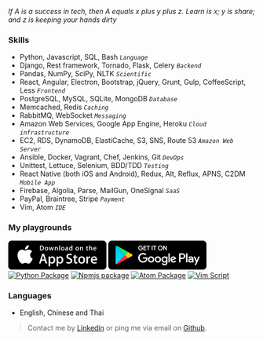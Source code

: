 *If A is a success in tech, then A equals x plus y plus z. Learn is x; y is share; and z is keeping your hands dirty*

### Skills

* Python, Javascript, SQL, Bash *`Language`*
* Django, Rest framework, Tornado, Flask, Celery *`Backend`*
* Pandas, NumPy, SciPy, NLTK *`Scientific`*
* React, Angular, Electron, Bootstrap, jQuery, Grunt, Gulp, CoffeeScript, Less *`Frontend`*
* PostgreSQL, MySQL, SQLite, MongoDB *`Database`*
* Memcached, Redis *`Caching`*
* RabbitMQ, WebSocket *`Messaging`*
* Amazon Web Services, Google App Engine, Heroku *`Cloud infrastructure`*
* EC2, RDS, DynamoDB, ElastiCache, S3, SNS, Route 53 *`Amazon Web Server`*
* Ansible, Docker, Vagrant, Chef, Jenkins, Git *`DevOps`*
* Unittest, Lettuce, Selenium, BDD/TDD *`Testing`*
* React Native (both iOS and Android), Redux, Alt, Reflux, APNS, C2DM *`Mobile App`*
* Firebase, Algolia, Parse, MailGun, OneSignal *`SaaS`*
* PayPal, Braintree, Stripe *`Payment`*
* Vim, Atom *`IDE`*

### My playgrounds

[![App Store](app-store.png "App Store")](https://itunes.apple.com/us/developer/kf-pun/id1116896894)
[![Play Store](google-play.png "Google Play")](https://play.google.com/store/apps/developer?id=Kf)
<a href="https://pypi.python.org/pypi/django-simple-cache-admin/0.1.2"><img src="https://upload.wikimedia.org/wikipedia/commons/thumb/c/c3/Python-logo-notext.svg/1024px-Python-logo-notext.svg.png" alt="Python Package" width="100"></a>
<a href="https://www.npmjs.com/~kf"><img src="https://cldup.com/Rg6WLgqccB.svg" alt="Npmjs package" width="100"></a>
<a href="https://atom.io/users/7kfpun"><img src="https://assets-cdn.github.com/images/modules/site/atom_logo.png" alt="Atom Package" width="100"></a>
<a href="http://www.vim.org/account/profile.php?user_id=69682"><img src="https://upload.wikimedia.org/wikipedia/commons/4/4f/Icon-Vim.svg" alt="Vim Script" width="100"></a>




### Languages

* English, Chinese and Thai


> Contact me by [Linkedin](https://linkedin.com/in/7kfpun) or ping me via email on [Github](https://github.com/7kfpun).
